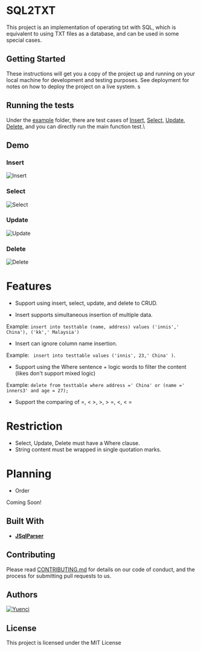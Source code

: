 # SQL2TXT

This project is an implementation of operating txt with SQL, which is equivalent to using TXT files as a database, and can be used  in some special cases.

## Getting Started

These instructions will get you a copy of the project up and running on your local machine for development and testing purposes. See deployment for notes on how to deploy the project on a live system.
s
## Running the tests

Under the [example](https://github.com/yuenci/sqlParser/tree/master/src/example) folder, there are test cases of [Insert](https://github.com/yuenci/sqlParser/blob/master/src/example/demoInsert.java), [Select](https://github.com/yuenci/sqlParser/blob/master/src/example/demoSelect.java), [Update](https://github.com/yuenci/sqlParser/blob/master/src/example/demoUpdate.java), [Delete](https://github.com/yuenci/sqlParser/blob/master/src/example/demoDelete.java), and you can directly run the main function test.\

## Demo
### Insert
![Insert](https://github.com/yuenci/sqlParser/blob/master/src/example/Insert.gif)
### Select
![Select](https://github.com/yuenci/sqlParser/blob/master/src/example/Select.gif)
### Update
![Update](https://github.com/yuenci/sqlParser/blob/master/src/example/Update.gif)
### Delete
![Delete](https://github.com/yuenci/sqlParser/blob/master/src/example/Delete.gif)

# Features

- Support  using   insert, select, update, and delete to CRUD.

- Insert supports simultaneous insertion of multiple data.

Example: `insert into testtable (name, address) values ('innis',' China'), ('kk',' Malaysia') `

- Insert can ignore column name insertion.

Example: ` insert into testtable values ('innis', 23,' China' )`.

- Support  using the Where sentence + logic words to filter the content (likes don't support mixed logic)

Example: `delete from testtable where address =' China' or (name =' inners3' and age = 27); `

- Support the comparing of =, < >, >, > =, <, < =

# Restriction

* Select, Update, Delete must have a Where clause.
* String content must be wrapped in single quotation marks.

# Planning

* Order

Coming Soon!

## Built With

* **[JSqlParser](https://github.com/JSQLParser/JSqlParser)**

## Contributing

Please read [CONTRIBUTING.md](https://gist.github.com) for details on our code of conduct, and the process for submitting pull requests to us.

## Authors
[![Yuenci](https://github.com/yuenci.png?size=60)](https://github.com/yuenci)

## License

This project is licensed under the MIT License 
